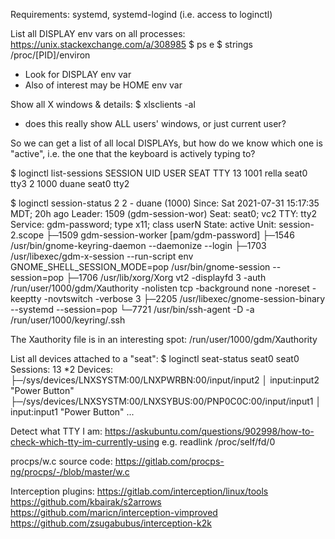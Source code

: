 Requirements: systemd, systemd-logind (i.e. access to loginctl)


List all DISPLAY env vars on all processes:
https://unix.stackexchange.com/a/308985
    $ ps e
    $ strings /proc/[PID]/environ
- Look for DISPLAY env var
- Also of interest may be HOME env var

Show all X windows & details:
$ xlsclients -al
- does this really show ALL users' windows, or just current user?


So we can get a list of all local DISPLAYs, but how do we know which one is "active", i.e. the one that the keyboard is actively typing to?


$ loginctl list-sessions
SESSION  UID USER  SEAT  TTY
     13 1001 rella seat0 tty3
      2 1000 duane seat0 tty2

$ loginctl session-status 2
2 - duane (1000)
           Since: Sat 2021-07-31 15:17:35 MDT; 20h ago
          Leader: 1509 (gdm-session-wor)
            Seat: seat0; vc2
             TTY: tty2
         Service: gdm-password; type x11; class userN
           State: active
            Unit: session-2.scope
                  ├─1509 gdm-session-worker [pam/gdm-password]
                  ├─1546 /usr/bin/gnome-keyring-daemon --daemonize --login
                  ├─1703 /usr/libexec/gdm-x-session --run-script env GNOME_SHELL_SESSION_MODE=pop /usr/bin/gnome-session --session=pop
                  ├─1706 /usr/lib/xorg/Xorg vt2 -displayfd 3 -auth /run/user/1000/gdm/Xauthority -nolisten tcp -background none -noreset -keeptty -novtswitch -verbose 3
                  ├─2205 /usr/libexec/gnome-session-binary --systemd --session=pop
                  └─7721 /usr/bin/ssh-agent -D -a /run/user/1000/keyring/.ssh

The Xauthority file is in an interesting spot:
    /run/user/1000/gdm/Xauthority

List all devices attached to a "seat":
$ loginctl seat-status seat0
seat0
        Sessions: 13 *2
         Devices:
                  ├─/sys/devices/LNXSYSTM:00/LNXPWRBN:00/input/input2
                  │ input:input2 "Power Button"
                  ├─/sys/devices/LNXSYSTM:00/LNXSYBUS:00/PNP0C0C:00/input/input1
                  │ input:input1 "Power Button"
                  ...

Detect what TTY I am:
https://askubuntu.com/questions/902998/how-to-check-which-tty-im-currently-using
e.g. readlink /proc/self/fd/0


procps/w.c source code:
https://gitlab.com/procps-ng/procps/-/blob/master/w.c


Interception plugins:
https://gitlab.com/interception/linux/tools
https://github.com/kbairak/s2arrows
https://github.com/maricn/interception-vimproved
https://github.com/zsugabubus/interception-k2k
